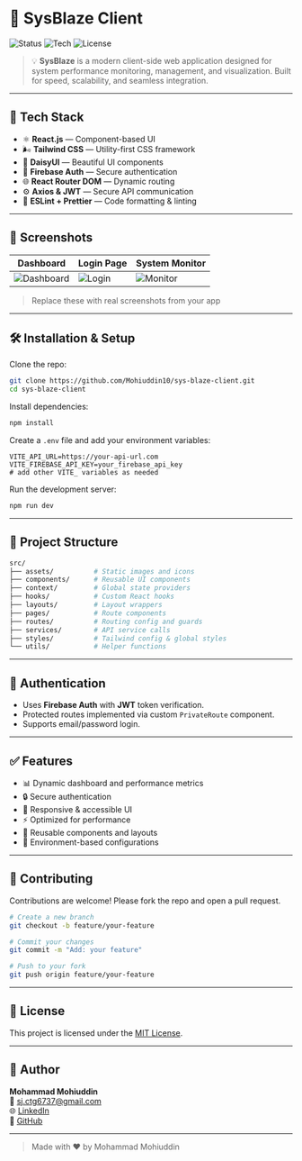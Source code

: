 # 🚀 SysBlaze Client

![Status](https://img.shields.io/badge/status-active-brightgreen) ![Tech](https://img.shields.io/badge/Tech-React%2C%20Tailwind%2C%20Firebase-blue) ![License](https://img.shields.io/github/license/Mohiuddin10/sys-blaze-client)

> 💡 **SysBlaze** is a modern client-side web application designed for system performance monitoring, management, and visualization. Built for speed, scalability, and seamless integration.

---

## 🔧 Tech Stack

- ⚛️ **React.js** — Component-based UI
- 🌬 **Tailwind CSS** — Utility-first CSS framework
- 🎨 **DaisyUI** — Beautiful UI components
- 🔐 **Firebase Auth** — Secure authentication
- 🌐 **React Router DOM** — Dynamic routing
- ⚙️ **Axios & JWT** — Secure API communication
- 💅 **ESLint + Prettier** — Code formatting & linting

---

## 📸 Screenshots

| Dashboard                                                        | Login Page                                                    | System Monitor                                                      |
| ---------------------------------------------------------------- | ------------------------------------------------------------- | ------------------------------------------------------------------- |
| ![Dashboard](https://via.placeholder.com/300x150?text=Dashboard) | ![Login](https://via.placeholder.com/300x150?text=Login+Page) | ![Monitor](https://via.placeholder.com/300x150?text=System+Monitor) |

> Replace these with real screenshots from your app

---

## 🛠️ Installation & Setup

Clone the repo:

```bash
git clone https://github.com/Mohiuddin10/sys-blaze-client.git
cd sys-blaze-client
```

Install dependencies:

```bash
npm install
```

Create a `.env` file and add your environment variables:

```env
VITE_API_URL=https://your-api-url.com
VITE_FIREBASE_API_KEY=your_firebase_api_key
# add other VITE_ variables as needed
```

Run the development server:

```bash
npm run dev
```

---

## 📁 Project Structure

```bash
src/
├── assets/          # Static images and icons
├── components/      # Reusable UI components
├── context/         # Global state providers
├── hooks/           # Custom React hooks
├── layouts/         # Layout wrappers
├── pages/           # Route components
├── routes/          # Routing config and guards
├── services/        # API service calls
├── styles/          # Tailwind config & global styles
└── utils/           # Helper functions
```

---

## 🔐 Authentication

- Uses **Firebase Auth** with **JWT** token verification.
- Protected routes implemented via custom `PrivateRoute` component.
- Supports email/password login.

---

## ✅ Features

- 📊 Dynamic dashboard and performance metrics
- 🔒 Secure authentication
- 🌈 Responsive & accessible UI
- ⚡ Optimized for performance
- 🔁 Reusable components and layouts
- 🔧 Environment-based configurations

---

## 🙌 Contributing

Contributions are welcome! Please fork the repo and open a pull request.

```bash
# Create a new branch
git checkout -b feature/your-feature

# Commit your changes
git commit -m "Add: your feature"

# Push to your fork
git push origin feature/your-feature
```

---

## 📄 License

This project is licensed under the [MIT License](LICENSE).

---

## 👤 Author

**Mohammad Mohiuddin**  
📧 [sj.ctg6737@gmail.com](mailto:sj.ctg6737@gmail.com)  
🌐 [LinkedIn](https://www.linkedin.com/in/mohammad-mohiuddin-chittagong/)  
🐙 [GitHub](https://github.com/Mohiuddin10)

---

> Made with ❤️ by Mohammad Mohiuddin
